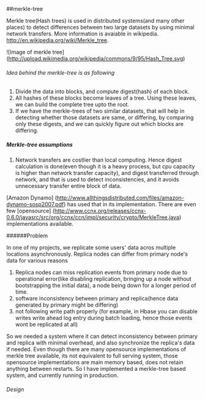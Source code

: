 ##merkle-tree

Merkle tree(Hash trees) is used in distributed systems(and many other places) to detect differences between two large datasets by using minimal network transfers. More information is avaiable in wikipedia. http://en.wikipedia.org/wiki/Merkle_tree. 

![Image of merkle tree] 
(http://upload.wikimedia.org/wikipedia/commons/9/95/Hash_Tree.svg)

###### Idea behind the merkle-tree is as following

1. Divide the data into blocks, and compute digest(hash) of each block. 
2. All hashes of these blocks become leaves of a tree. Using these leaves, we can build the complete tree upto the root.
3. If we have the merkle-trees of two similar datasets, that will help in detecting whether those datasets are same, or differing, by comparing only these digests, and we can quickly figure out which blocks are differing.

##### Merkle-tree assumptions

1) Network transfers are costlier than local computing. Hence digest calculation is done(even though it is a heavy process, but cpu capacity is higher than network transfer capacity), and digest transferred through network, and that is used to detect inconsistencies, and it avoids unnecessary transfer entire block of data.

[Amazon Dynamo] (http://www.allthingsdistributed.com/files/amazon-dynamo-sosp2007.pdf) has used that in its implementation.
There are even few [opensource] (http://www.ccnx.org/releases/ccnx-0.6.0/javasrc/src/org/ccnx/ccn/impl/security/crypto/MerkleTree.java) implementations available. 

######Problem

In one of my projects, we replicate some users' data acros multiple locations asynchronously. Replica nodes can differ from primary node's data for various reasons

1. Replica nodes can miss replication events from primary node due to operational error(like disabling replication, bringing up a node without bootstrapping the initial data), a node being down for a longer period of time.
2. software inconsistency between primary and replica(hence data generated by primary might be differing)
3. not following write path properly (for example, in Hbase you can disable writes write ahead log entry during batch loading, hence those events wont be replicated at all)

So we needed a system where it can detect inconsistency between primary and replica with minimal overhead, and also synchronize the replica's data if needed. Even though there are many opensource implementations of merkle tree available, its not equivalent to full serving system, those opensource implementations are main memory based, does not retain anything between restarts. So I have implemented a merkle-tree based system, and currently running in production. 

###### Design

